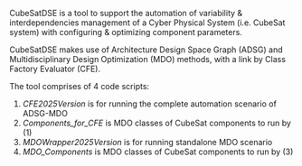 CubeSatDSE is a tool to support the automation of variability & interdependencies management of a Cyber Physical System (i.e. CubeSat system) with configuring & optimizing component parameters.

CubeSatDSE makes use of Architecture Design Space Graph (ADSG) and Multidisciplinary Design Optimization (MDO) methods, with a link by Class Factory Evaluator (CFE).

The tool comprises of 4 code scripts:
1. _CFE2025Version_ is for running the complete automation scenario of ADSG-MDO
2. _Components_for_CFE_ is MDO classes of CubeSat components to run by (1)
3. _MDOWrapper2025Version_ is for running standalone MDO scenario
4. _MDO_Components_ is MDO classes of CubeSat components to run by (3)
